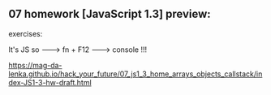 ## 07 homework [JavaScript 1.3] preview:

exercises:

It's JS so ---> fn + F12 ---> console !!!

https://mag-da-lenka.github.io/hack_your_future/07_js1_3_home_arrays_objects_callstack/index-JS1-3-hw-draft.html